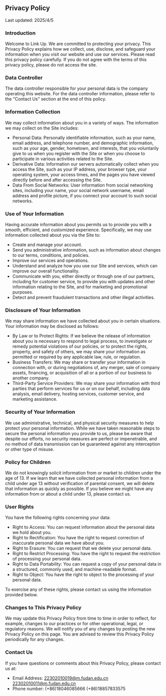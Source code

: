 ## Privacy Policy

Last updated: 2025/4/5

### Introduction

Welcome to Link Up. We are committed to protecting your privacy. This Privacy Policy explains how we collect, use, disclose, and safeguard your information when you visit our website and use our services. Please read this privacy policy carefully. If you do not agree with the terms of this privacy policy, please do not access the site.

### Data Controller

The data controller responsible for your personal data is the company operating this website. For the data controller information, please refer to the "Contact Us" section at the end of this policy.

### Information Collection

We may collect information about you in a variety of ways. The information we may collect on the Site includes:

- Personal Data: Personally identifiable information, such as your name, email address, and telephone number, and demographic information, such as your age, gender, hometown, and interests, that you voluntarily give to us when you register with the Site or when you choose to participate in various activities related to the Site.
- Derivative Data: Information our servers automatically collect when you access the Site, such as your IP address, your browser type, your operating system, your access times, and the pages you have viewed directly before and after accessing the Site.
- Data From Social Networks: User information from social networking sites, including your name, your social network username, email address and profile picture, if you connect your account to such social networks.

### Use of Your Information

Having accurate information about you permits us to provide you with a smooth, efficient, and customized experience. Specifically, we may use information collected about you via the Site to:

- Create and manage your account.
- Send you administrative information, such as information about changes to our terms, conditions, and policies.
- Improve our services and operations.
- Understand and analyze how you use our Site and services, which can improve our overall functionality.
- Communicate with you, either directly or through one of our partners, including for customer service, to provide you with updates and other information relating to the Site, and for marketing and promotional purposes.
- Detect and prevent fraudulent transactions and other illegal activities.

### Disclosure of Your Information

We may share information we have collected about you in certain situations. Your information may be disclosed as follows:

- By Law or to Protect Rights: If we believe the release of information about you is necessary to respond to legal process, to investigate or remedy potential violations of our policies, or to protect the rights, property, and safety of others, we may share your information as permitted or required by any applicable law, rule, or regulation.
- Business Transfers: We may share or transfer your information in connection with, or during negotiations of, any merger, sale of company assets, financing, or acquisition of all or a portion of our business to another company.
- Third-Party Service Providers: We may share your information with third parties that perform services for us or on our behalf, including data analysis, email delivery, hosting services, customer service, and marketing assistance.

### Security of Your Information

We use administrative, technical, and physical security measures to help protect your personal information. While we have taken reasonable steps to secure the personal information you provide to us, please be aware that despite our efforts, no security measures are perfect or impenetrable, and no method of data transmission can be guaranteed against any interception or other type of misuse.

### Policy for Children

We do not knowingly solicit information from or market to children under the age of 13. If we learn that we have collected personal information from a child under age 13 without verification of parental consent, we will delete that information as quickly as possible. If you believe we might have any information from or about a child under 13, please contact us.

### User Rights

You have the following rights concerning your data:

- Right to Access: You can request information about the personal data we hold about you.
- Right to Rectification: You have the right to request correction of inaccurate personal data we have about you.
- Right to Erasure: You can request that we delete your personal data.
- Right to Restrict Processing: You have the right to request the restriction of processing your personal data.
- Right to Data Portability: You can request a copy of your personal data in a structured, commonly used, and machine-readable format.
- Right to Object: You have the right to object to the processing of your personal data.

To exercise any of these rights, please contact us using the information provided below.

### Changes to This Privacy Policy

We may update this Privacy Policy from time to time in order to reflect, for example, changes to our practices or for other operational, legal, or regulatory reasons. We will notify you of any changes by posting the new Privacy Policy on this page. You are advised to review this Privacy Policy periodically for any changes.

### Contact Us

If you have questions or comments about this Privacy Policy, please contact us at:

- Email Address: 22302010019@m.fudan.edu.cn     22302010011@m.fudan.edu.cn
- Phone number: (+86)18046085666      (+86)18857833575
